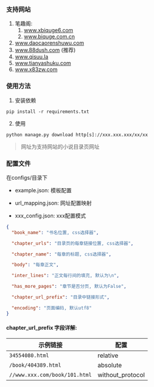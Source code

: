 ### 支持网站
1. 笔趣阁:
    1. www.xbiquge6.com
    2. www.biquge.com.cn
2. www.daocaorenshuwu.com
3. www.88dush.com (推荐)
4. www.qisuu.la
5. www.tianyashuku.com
6. www.x83zw.com

### 使用方法
1. 安装依赖
```shell script
pip install -r requirements.txt
```
2. 使用
```shell script
python manage.py download http[s]://xxx.xxx.xxx/xx/xx
```
> 网址为支持网站的小说目录页网址

### 配置文件
在configs/目录下

- example.json: 模板配置

- url_mapping.json: 网址配置映射

- xxx_config.json: xxx配置模式

```json
{
  "book_name": "书名位置, css选择器",

  "chapter_urls": "目录页的每章链接位置, css选择器",

  "chapter_name": "每章的标题, css选择器",

  "body": "每章正文",

  "inter_lines": "正文每行间的填充, 默认为\n",

  "has_more_pages": "章节是否分页, 默认为False",

  "chapter_url_prefix": "目录中链接形式",

  "encoding": "页面编码, 默认utf8"
}
```
#### chapter_url_prefix 字段详解:
示例链接 | 配置
-- | --
`34554080.html` | relative
`/book/404389.html` | absolute
`//www.xxx.com/book/101.html` | without_protocol


